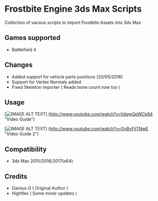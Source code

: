 Frostbite Engine 3ds Max Scripts
=============================

Collection of various scripts to import Frostbite Assets into 3ds Max

Games supported
---------------------
- Battlefield 4

Changes
---------------------
- Added support for vehicle parts positions (20/05/2016)
- Support for Vertex Normals added
- Fixed Skeleton importer ( Reads bone count now too )

Usage
---------------------
[![IMAGE ALT TEXT](http://img.youtube.com/vi/VdgwQpWCk84/0.jpg)]
(http://www.youtube.com/watch?v=VdgwQpWCk84 "Video Guide")

[![IMAGE ALT TEXT](http://img.youtube.com/vi/GyBvFljTNwE/0.jpg)]
(http://www.youtube.com/watch?v=GyBvFljTNwE "Video Guide 2")

Compatibility
---------------------
- 3ds Max 2015/2016/2017(x64)

Credits
---------------------
- Dainius G ( Original Author )
- Highflex  ( Some minor updates )
